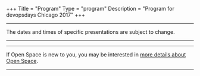 +++
Title = "Program"
Type = "program"
Description = "Program for devopsdays Chicago 2017"
+++

<div class = "row">
  <div class = "col">
    <hr />
    The dates and times of specific presentations are subject to change.
    <hr />
  </div>
</div>

<div class = "row">
  <div class = "col">
    <hr />
    If Open Space is new to you, you may be interested in <a href="/pages/open-space-format">more details about Open Space</a>.
    <hr />
  </div>
</div>
